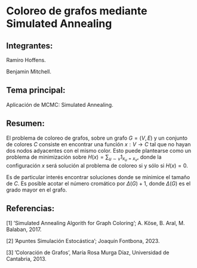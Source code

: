 # Coloreo de grafos mediante Simulated Annealing

## Integrantes:

Ramiro Hoffens.

Benjamin Mitchell.

## Tema principal:

Aplicación de MCMC: Simulated Annealing.

## Resumen:

El problema de coloreo de grafos, sobre un grafo $G = (V, E)$ y un conjunto de colores $C$ consiste en encontrar una función $x : V \to C$ tal que no hayan dos nodos adyacentes con el mismo color. Esto puede plantearse como un problema de minimización sobre $H(x) = \sum_{u \sim v} 1_{x_u=x_v}$, donde la configuración $x$ será solución al problema de coloreo si y sólo si $H(x) = 0$.

Es de particular interés encontrar soluciones donde se minimice el tamaño de $C$. Es posible acotar el número cromático por $\Delta(G) + 1$, donde $\Delta(G)$ es el grado mayor en el grafo.

## Referencias:

[1] ’Simulated Annealing Algorith for Graph Coloring’; A. Köse, B. Aral, M. Balaban, 2017.

[2] ’Apuntes Simulación Estocástica’; Joaquín Fontbona, 2023.

[3] ’Coloración de Grafos’, María Rosa Murga Díaz, Universidad de Cantabria, 2013.
